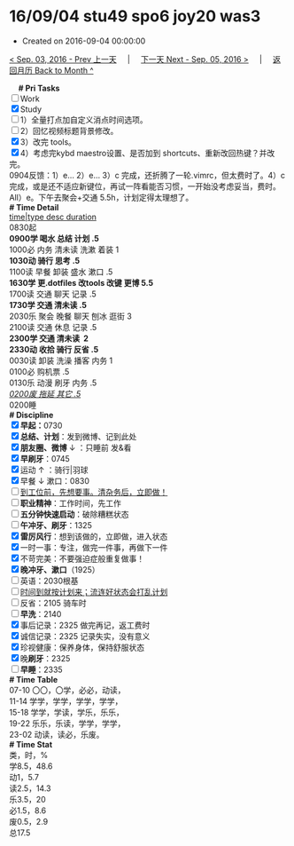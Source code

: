 # 16/09/04 stu49 spo6 joy20 was3

- Created on 2016-09-04 00:00:00

[< Sep. 03, 2016 - Prev 上一天](_archived/lifelogs/2016/09/d03.md) &nbsp; &nbsp; | &nbsp; &nbsp; [下一天 Next - Sep. 05, 2016 >](_archived/lifelogs/2016/09/d05.md) &nbsp; &nbsp; |  &nbsp; &nbsp; [返回月历 Back to Month ^](_archived/lifelogs/2016/09/index.md)
<br/><div><b>     # Pri Tasks</b></div><div><input type="checkbox"/>Work</div><div><input checked="true" type="checkbox"/>Study</div><div><input type="checkbox"/>1）全量打点加自定义消点时间选项。</div><div><input type="checkbox"/>2）回忆视频标题背景修改。</div><div><input checked="true" type="checkbox"/>3）改完 tools。</div><div><input checked="true" type="checkbox"/>4）考虑完kybd maestro设置、是否加到 shortcuts、重新改回热键？并改完。</div><div>0904反馈：1）e… 2）e… 3）c 完成，还折腾了一轮.vimrc，但太费时了。4）c 完成，或是还不适应新键位，再试一阵看能否习惯，一开始没考虑妥当，费时。All）e。下午去聚会+交通 5.5h，计划定得太理想了。</div><div><b># Time Detail</b></div><div><u>time|type desc duration</u></div><div>0830起</div><div><b>0900学 喝水 总结 计划 .5</b></div><div>1000必 内务 清未读 洗漱 着装 1</div><div><b>1030动 骑行 思考 .5</b></div><div>1100读 早餐 卸装 盛水 漱口 .5</div><div><b>1630学 更.dotfiles 改tools 改键 更博 5.5</b></div><div>1700读 交通 聊天 记录 .5</div><div><b>1730学 交通 清未读 .5</b></div><div>2030乐 聚会 晚餐 聊天 刨冰 逛街 3</div><div>2100读 交通 休息 记录 .5</div><div><b>2300学 交通 清未读  2</b></div><div><b>2330动 收拾 骑行 反省 .5</b></div><div>0030读 卸装 洗澡 播客 内务 1</div><div>0100必 购机票 .5</div><div>0130乐 动漫 刷牙 内务 .5</div><div><u><i>0200废 拖延 其它 .5</i></u></div><div>0200睡</div><div><b># Discipline</b></div><div><b><input checked="true" type="checkbox"/></b><b>早起：</b>0730</div><div><input checked="true" type="checkbox"/><b>总结、计划</b>：发到微博、记到此处</div><div><b><input checked="true" type="checkbox"/></b><b>朋友圈、微博</b> ↓ ：只睡前 发&amp;看</div><div><input checked="true" type="checkbox"/><b>早刷牙</b>：0745</div><div><input checked="true" type="checkbox"/>运动 ↑ ：骑行|羽球</div><div><input checked="true" type="checkbox"/>早餐 ↓ 漱口：0830</div><div><input type="checkbox"/><u>到工位前，先想要事。清杂务后，立即做！</u></div><div><input type="checkbox"/><b>职业精神</b>：工作时间，先工作</div><div><input type="checkbox"/><b>五分钟快速启动</b>：破除糟糕状态</div><div><input type="checkbox"/><b>午冲牙、刷牙</b>：1325</div><div><input checked="true" type="checkbox"/><b>雷厉风行</b>：想到该做的，立即做，进入状态</div><div><input checked="true" type="checkbox"/>一时一事：专注，做完一件事，再做下一件</div><div><input checked="true" type="checkbox"/>不苛完美：不要强迫症般重复做事！</div><div><b><input checked="true" type="checkbox"/></b><b>晚冲牙、漱口</b>（1925）</div><div><input type="checkbox"/>英语：2030根基</div><div><u><input type="checkbox"/></u><u>时间到就按计划来；流连好状态会打乱计划</u></div><div><input type="checkbox"/>反省：2105 骑车时</div><div><input type="checkbox"/><b>早洗</b>：2140</div><div><input checked="true" type="checkbox"/>事后记录：2325 做完再记，返工费时</div><div><input checked="true" type="checkbox"/>诚信记录：2325 记录失实，没有意义</div><div><input checked="true" type="checkbox"/>珍视健康：保养身体，保持舒服状态</div><div><input checked="true" type="checkbox"/>晚<b>刷牙</b>：2325</div><div><input type="checkbox"/><b>早睡</b>：2335</div><div><b># Time Table</b></div><div>07-10 〇〇，〇学，必必，动读，</div><div>11-14 学学，学学，学学，学学，</div><div>15-18 学学，学读，学乐，乐乐，</div><div>19-22 乐乐，乐读，学学，学学，</div><div>23-02 动读，读必，乐废。</div><div><b># Time Stat</b></div><div>类，时，%</div><div>学8.5，48.6</div><div>动1，5.7</div><div>读2.5，14.3</div><div>乐3.5，20</div><div>必1.5，8.6</div><div>废0.5，2.9</div><div>总17.5</div>
